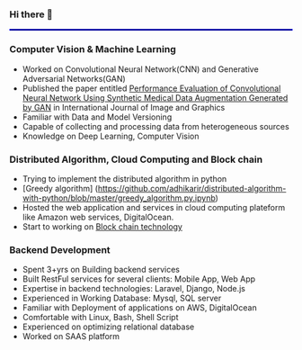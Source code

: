 ### Hi there 👋
<hr style="border:1px solid blue"> </hr>

<!--
**adhikarir/adhikarir** is a ✨ _special_ ✨ repository because its `README.md` (this file) appears on your GitHub profile.

Here are some ideas to get you started:

 - 🔭 I’m currently working on Sanima Bank as a software Engineer
- 🌱 I’m currently learning ...
- 👯 I’m looking to collaborate on ...
- 🤔 I’m looking for help with ...
- 💬 Ask me about ...
- 📫 How to reach me: ...
- 😄 Pronouns: ...
- ⚡ Fun fact: ...
-->
### Computer Vision & Machine Learning
* Worked on Convolutional Neural Network(CNN) and Generative Adversarial Networks(GAN)
* Published the paper entitled [Performance Evaluation of Convolutional Neural Network Using Synthetic Medical Data Augmentation Generated by GAN](https://www.worldscientific.com/doi/abs/10.1142/S021946782350002X) in International Journal of Image and Graphics
* Familiar with Data and Model Versioning
* Capable of collecting and processing data from heterogeneous sources
* Knowledge on Deep Learning, Computer Vision

### Distributed Algorithm, Cloud Computing and Block chain
* Trying to implement the distributed algorithm in python 
* [Greedy algorithm] (https://github.com/adhikarir/distributed-algorithm-with-python/blob/master/greedy_algorithm.py.ipynb)
* Hosted the web application and services in cloud computing plateform like Amazon web services, DigitalOcean.
* Start to working on [Block chain technology](https://github.com/adhikarir/E-voting-system-using-blockchain-and-python) 

### Backend Development
* Spent 3+yrs on Building backend services
* Built RestFul services for several clients: Mobile App, Web App
* Expertise in backend technologies: Laravel, Django, Node.js
* Experienced in Working Database: Mysql, SQL server
* Familiar with Deployment of applications on AWS, DigitalOcean
* Comfortable with Linux, Bash, Shell Script
* Experienced on optimizing relational database
* Worked on SAAS platform


                                                                                                                                                                                                                                                                                                                                                                                                                                                                                                                                                                                                                                                                                                                                                                                                                                                                                                                                                                                                                                                                                                                                                                                                                                                                                                                                                                 
